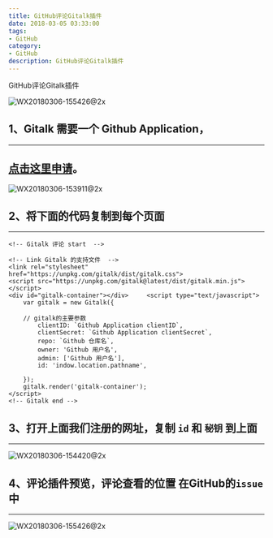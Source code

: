 ```yaml
---
title: GitHub评论Gitalk插件
date: 2018-03-05 03:33:00
tags: 
- GitHub
category: 
- GitHub
description: GitHub评论Gitalk插件
---
```

<!-- image url 
https://raw.githubusercontent.com/HealerJean123/HealerJean123.github.io/master/blogImages
-->
GitHub评论Gitalk插件

![WX20180306-155426@2x](https://raw.githubusercontent.com/HealerJean123/HealerJean123.github.io/master/blogImages/WX20180306-155426@2x-1.png)

## 1、Gitalk 需要一个 Github Application，
---
[点击这里申请](https://github.com/settings/applications/new)。
---

![WX20180306-153911@2x](https://raw.githubusercontent.com/HealerJean123/HealerJean123.github.io/master/blogImages/WX20180306-153911@2x.png)

## 2、将下面的代码复制到每个页面
---

```
<!-- Gitalk 评论 start  -->

<!-- Link Gitalk 的支持文件  -->
<link rel="stylesheet" href="https://unpkg.com/gitalk/dist/gitalk.css">
<script src="https://unpkg.com/gitalk@latest/dist/gitalk.min.js"></script> 
<div id="gitalk-container"></div>     <script type="text/javascript">
    var gitalk = new Gitalk({

    // gitalk的主要参数
		clientID: `Github Application clientID`,
		clientSecret: `Github Application clientSecret`,
		repo: `Github 仓库名`,
		owner: 'Github 用户名',
		admin: ['Github 用户名'],
		id: 'indow.location.pathname',
    
    });
    gitalk.render('gitalk-container');
</script> 
<!-- Gitalk end -->
```

## 3、打开上面我们注册的网址，复制 `id` 和 `秘钥` 到上面
----
![WX20180306-154420@2x](https://raw.githubusercontent.com/HealerJean123/HealerJean123.github.io/master/blogImages/WX20180306-154420@2x.png)

## 4、评论插件预览，评论查看的位置 在GitHub的`issue`中
----
![WX20180306-155426@2x](https://raw.githubusercontent.com/HealerJean123/HealerJean123.github.io/master/blogImages/WX20180306-155426@2x.png)


<!-- Gitalk 评论 start  -->

<link rel="stylesheet" href="https://unpkg.com/gitalk/dist/gitalk.css">
<script src="https://unpkg.com/gitalk@latest/dist/gitalk.min.js"></script> 
<div id="gitalk-container"></div>    
 <script type="text/javascript">
    var gitalk = new Gitalk({
		clientID: `1d164cd85549874d0e3a`,
		clientSecret: `527c3d223d1e6608953e835b547061037d140355`,
		repo: `HealerJean123.github.io`,
		owner: 'HealerJean123',
		admin: ['HealerJean123'],
		id: 'window.location.pathname',
      distractionFreeMode: true,
    });
    gitalk.render('gitalk-container');
</script> 

<!-- Gitalk end -->

